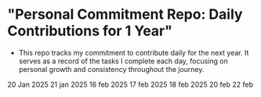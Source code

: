 # "Personal Commitment Repo: Daily Contributions for 1 Year"








 - This repo tracks my commitment to contribute daily for the next year. It serves as a record of the tasks I complete each day, focusing on personal growth and consistency throughout the journey.








20 Jan 2025
21 jan 2025
16 feb 2025
17 feb 2025
18 feb 2025
20 feb
22 feb
